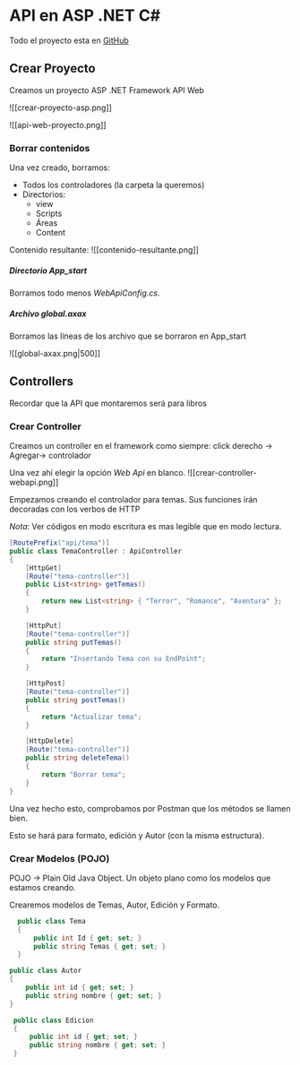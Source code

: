 
# API en ASP .NET C\#

Todo el proyecto esta en [GitHub](https://github.com/santiagoieshna/api-rest-libreria-.net)
## Crear Proyecto

Creamos un proyecto ASP .NET Framework API Web

![[crear-proyecto-asp.png]]

![[api-web-proyecto.png]]
### Borrar contenidos


Una vez creado, borramos:

- Todos los controladores (la carpeta la queremos)
- Directorios:
	- view
	- Scripts
	- Áreas
	- Content

Contenido resultante:
![[contenido-resultante.png]]
##### Directorio App_start 
Borramos todo menos *WebApiConfig.cs*.

##### Archivo global.axax

Borramos las líneas de los archivo que se borraron en App_start

![[global-axax.png|500]]

## Controllers

Recordar que la API que montaremos será para libros

### Crear Controller

Creamos un controller en el framework como siempre:
click derecho -> Agregar-> controlador 

Una vez ahí elegir la opción *Web Api*  en blanco.
![[crear-controller-webapi.png]]

Empezamos creando el controlador para temas.
Sus funciones irán decoradas con los verbos de HTTP

_Nota_: Ver códigos en modo escritura es mas legible que en modo lectura.
````c#  title=temasController
[RoutePrefix("api/tema")]
public class TemaController : ApiController
{
    [HttpGet]
    [Route("tema-controller")]
    public List<string> getTemas()
    {
        return new List<string> { "Terror", "Romance", "Aventura" };
    }

    [HttpPut]
    [Route("tema-controller")]
    public string putTemas()
    {
        return "Insertando Tema con su EndPoint";
    }

    [HttpPost]
    [Route("tema-controller")]
    public string postTemas()
    {
        return "Actualizar tema";
    }

    [HttpDelete]
    [Route("tema-controller")]
    public string deleteTema()
    {
        return "Borrar tema";
    }
}
````

Una vez hecho esto, comprobamos por Postman que los métodos se llamen bien.

Esto se hará  para formato, edición y Autor (con la misma estructura).
### Crear Modelos (POJO)

POJO -> Plain Old Java Object. Un objeto plano como los modelos que estamos creando.

Crearemos modelos de Temas, Autor, Edición y Formato.

```c# title='Tema.cs'
  public class Tema
  {
      public int Id { get; set; }
      public string Temas { get; set; }
  }
```

```C# title='Autor'
public class Autor
{
    public int id { get; set; }
    public string nombre { get; set; }
}
```

```C# title='Edicion'
 public class Edicion
 {
     public int id { get; set; }
     public string nombre { get; set; }
 }
```

